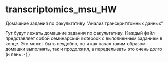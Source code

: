 # transcriptomics_msu_HW
Домашние задания по факультативу "Анализ транскриптомных данных"

Тут будут лежать домашние задания по факультативу. Каждый файл представляет собой семинарский notebook с выполненным заданием в конце. Это может быть неудобно, но я как начал таким образом домашки выполнять, так и продолжил, а переделывать это очень долго (и лень :-( )

